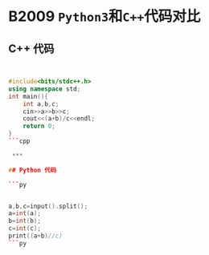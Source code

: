 # B2009 `Python3`和`C++`代码对比

## C++ 代码

```cpp


#include<bits/stdc++.h>
using namespace std;
int main(){
    int a,b,c;
    cin>>a>>b>>c;
    cout<<(a+b)/c<<endl;
    return 0;
}
```cpp

 ***

## Python 代码

```py


a,b,c=input().split();
a=int(a);
b=int(b);
c=int(c);
print((a+b)//c)
```py
